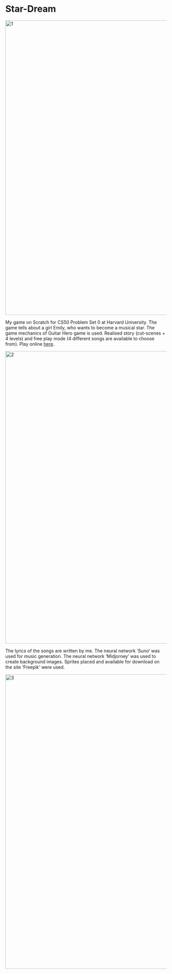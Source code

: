 # Star-Dream
<img width="920" alt="1" src="https://github.com/user-attachments/assets/e5790f5a-ed16-4c8c-a7eb-c6d4c8c729c7">

My game on Scratch for CS50 Problem Set 0 at Harvard University. The game tells about a girl Emily, who wants to become a musical star. The game mechanics of Guitar Hero game is used. Realised story (cut-scenes + 4 levels) and free play mode (4 different songs are available to choose from). Play online [here](https://scratch.mit.edu/projects/1056566722).

<img width="913" alt="2" src="https://github.com/user-attachments/assets/545bfdeb-594e-412c-bb3d-edae7d0cd233">


The lyrics of the songs are written by me. The neural network ‘Suno’ was used for music generation.  The neural network ‘Midjorney’ was used to create background images. Sprites placed and available for download on the site ‘Freepik’ were used. 

<img width="920" alt="3" src="https://github.com/user-attachments/assets/1b821621-63f0-4c49-8479-7bdb311136d6">
